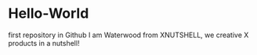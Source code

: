 # Hello-World
first repository in Github
I am Waterwood from XNUTSHELL, we creative X products in a nutshell!
